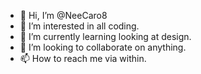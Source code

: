 - 👋 Hi, I’m @NeeCaro8
- 👀 I’m interested in all coding.
- 🌱 I’m currently learning looking at design.
- 💞️ I’m looking to collaborate on anything.
- 📫 How to reach me via within.

<!---
NeeCaro8/NeeCaro8 is a ✨ special ✨ repository because its `README.md` (this file) appears on your GitHub profile.
You can click the Preview link to take a look at your changes.
--->
